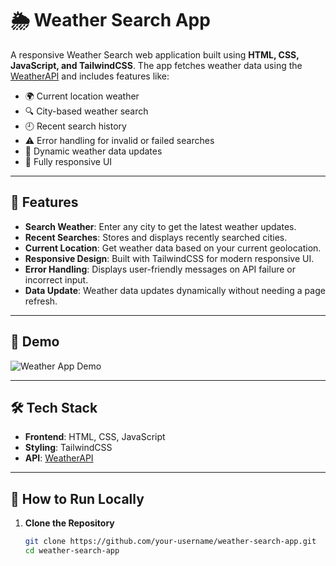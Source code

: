 # 🌦️ Weather Search App

A responsive Weather Search web application built using **HTML, CSS, JavaScript, and TailwindCSS**. The app fetches weather data using the [WeatherAPI](https://www.weatherapi.com/) and includes features like:

- 🌍 Current location weather
- 🔍 City-based weather search
- 🕘 Recent search history
- ⚠️ Error handling for invalid or failed searches
- 🔄 Dynamic weather data updates
- 📱 Fully responsive UI

---

## 🚀 Features

- **Search Weather**: Enter any city to get the latest weather updates.
- **Recent Searches**: Stores and displays recently searched cities.
- **Current Location**: Get weather data based on your current geolocation.
- **Responsive Design**: Built with TailwindCSS for modern responsive UI.
- **Error Handling**: Displays user-friendly messages on API failure or incorrect input.
- **Data Update**: Weather data updates dynamically without needing a page refresh.

---

## 📸 Demo

![Weather App Demo](demo-screenshot.png) <!-- Optional: Replace with actual screenshot -->

---

## 🛠️ Tech Stack

- **Frontend**: HTML, CSS, JavaScript
- **Styling**: TailwindCSS
- **API**: [WeatherAPI](https://www.weatherapi.com/)

---

## 🔧 How to Run Locally

1. **Clone the Repository**
   ```bash
   git clone https://github.com/your-username/weather-search-app.git
   cd weather-search-app
